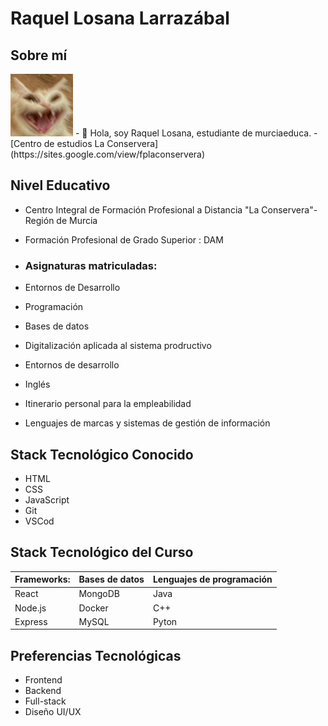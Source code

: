 # Raquel Losana Larrazábal

## Sobre mí
<img src="https://raw.githubusercontent.com/DAMRaquel/DAMRaquel/main/7a1729a73d6a7d83bef9b252e5404f60.jpg" alt="Logo 1" width="100" height="100">
- 👋 Hola, soy Raquel Losana, estudiante de murciaeduca.
- [Centro de estudios La Conservera](https://sites.google.com/view/fplaconservera)


## Nivel Educativo
-  Centro Integral de Formación Profesional a Distancia "La Conservera"- Región de Murcia
-  Formación Profesional de Grado Superior : DAM
- ### Asignaturas matriculadas:

- Entornos de Desarrollo
- Programación
- Bases de datos
- Digitalización aplicada al sistema prodructivo
- Entornos de desarrollo
- Inglés
- Itinerario personal para la empleabilidad
- Lenguajes de marcas y sistemas de gestión de información
 
##  Stack Tecnológico Conocido
- HTML
- CSS
- JavaScript 
- Git 
- VSCod

##  Stack Tecnológico del Curso

|Frameworks: |Bases de datos | Lenguajes de programación |
|----|----|----|
|React|MongoDB|Java|
|Node.js|Docker|C++|
|Express|MySQL|Pyton|

##  Preferencias Tecnológicas
- Frontend
- Backend
- Full-stack
- Diseño UI/UX
